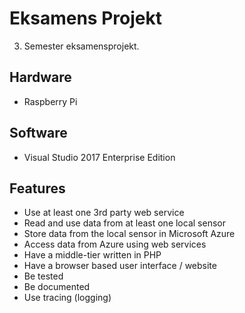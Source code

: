 # Eksamens Projekt
3. Semester eksamensprojekt.

## Hardware
* Raspberry Pi

## Software
* Visual Studio 2017 Enterprise Edition

## Features
*  Use at least one 3rd party web service
* Read and use data from at least one local sensor
* Store data from the local sensor in Microsoft Azure
* Access data from Azure using web services
* Have a middle-tier written in PHP
* Have a browser based user interface / website
* Be tested
* Be documented
* Use tracing (logging)
